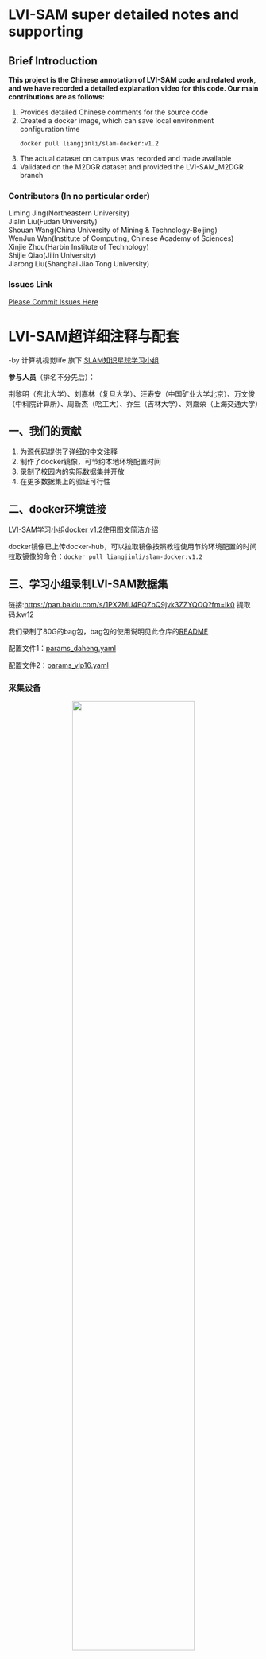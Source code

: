 # LVI-SAM super detailed notes and supporting

## Brief Introduction
**This project is the Chinese annotation of LVI-SAM code and related work, and we have recorded a detailed explanation video for this code. Our main contributions are as follows:**

1. Provides detailed Chinese comments for the source code
2. Created a docker image, which can save local environment configuration time
   ``` 
   docker pull liangjinli/slam-docker:v1.2
   ```
3. The actual dataset on campus was recorded and made available
4. Validated on the M2DGR dataset and provided the LVI-SAM_M2DGR branch   


### Contributors (In no particular order)
Liming Jing(Northeastern University)  
Jialin Liu(Fudan University)  
Shouan Wang(China University of Mining & Technology-Beijing)   
WenJun Wan(Institute of Computing, Chinese Academy of Sciences)  
Xinjie Zhou(Harbin Institute of Technology)  
Shijie Qiao(Jilin University)  
Jiarong Liu(Shanghai Jiao Tong University)

### Issues Link

[Please Commit Issues Here](https://github.com/shuttworth/Record_Issues_For_LVI-SAM_detailed_comments/issues)

# LVI-SAM超详细注释与配套

-by 计算机视觉life 旗下 [SLAM知识星球学习小组](https://mp.weixin.qq.com/s/Lzn7jUPRwpbMqe-5Ku9Ksg)

**参与人员**（排名不分先后）：

荆黎明（东北大学）、刘嘉林（复旦大学）、汪寿安（中国矿业大学北京）、万文俊（中科院计算所）、周新杰（哈工大）、乔生（吉林大学）、刘嘉荣（上海交通大学）

## 一、我们的贡献
1. 为源代码提供了详细的中文注释
2. 制作了docker镜像，可节约本地环境配置时间
3. 录制了校园内的实际数据集并开放
4. 在更多数据集上的验证可行性

## 二、docker环境链接

[LVI-SAM学习小组docker v1.2使用图文简洁介绍](https://github.com/electech6/LVI-SAM_detailed_comments/blob/master/LVI-SAM%E5%AD%A6%E4%B9%A0%E5%B0%8F%E7%BB%84docker%20v1.2%E4%BD%BF%E7%94%A8%E5%9B%BE%E6%96%87%E7%AE%80%E6%B4%81%E4%BB%8B%E7%BB%8D.pdf)

docker镜像已上传docker-hub，可以拉取镜像按照教程使用节约环境配置的时间
拉取镜像的命令：```docker pull liangjinli/slam-docker:v1.2```


## 三、学习小组录制LVI-SAM数据集

链接:https://pan.baidu.com/s/1PX2MU4FQZbQ9jvk3ZZYQOQ?fm=lk0 
提取码:kw12

我们录制了80G的bag包，bag包的使用说明见此仓库的[README](https://github.com/shuttworth/Record_Issues_For_LVI-SAM_detailed_comments)

配置文件1：[params_daheng.yaml](https://github.com/shuttworth/Record_Issues_For_LVI-SAM_detailed_comments/blob/main/yaml/params_daheng.yaml)

配置文件2：[params_vlp16.yaml](https://github.com/shuttworth/Record_Issues_For_LVI-SAM_detailed_comments/blob/main/yaml/params_vlp16.yaml)


### 采集设备

<center>
<img src="https://github.com/shuttworth/Record_Issues_For_LVI-SAM_detailed_comments/blob/main/img/device.jpg" width="70%">
</center>


### 建图效果
<center>
<img src="https://github.com/shuttworth/Record_Issues_For_LVI-SAM_detailed_comments/blob/main/img/result.png" width="70%">
</center>



## 四、在M2DGR数据集上演示
感谢上海交通大学邹丹平老师团队录制的开源数据集M2DGR，提供了更为丰富的多传感器数据方便我们验证LVI-SAM算法  
数据集链接：https://github.com/SJTU-ViSYS/M2DGR  
我们在该数据集上进行了相关适配，如果您想使用它，请切换到LVI-SAM_M2DGR分支
<center>
<img src="https://github.com/shuttworth/Record_Issues_For_LVI-SAM_detailed_comments/blob/main/img/gate_01_v1.gif" width="70%">
</center>

<center>
<img src="https://github.com/shuttworth/Record_Issues_For_LVI-SAM_detailed_comments/blob/main/img/street_08_v1.gif" width="70%">
</center>



## 五、学习小组分享顺序

1. **LVI-SAM英文论文精读** 
2. **简单捋一遍LOAM到LVI-SAM的方法跃迁**
3. **visual_feature + featureExtraction** ，横向对比视觉和雷达的提取特征思路上的异同 
4. **imuPreintergation.cpp**，结合imu预积分的原理推导和代码讲解 
5. **visual_estimator** ，视觉里程计部分
6. **imageProjection.cpp** ，激光雷达数据去畸变 
7. **mapOptmization**  ，因子图优化
8. **visual_loop** ，视觉回环模块 
9. **回顾盘点**，理清系统的数据流动，节点之间的关系和总览

视频和课件分享见 [cvlife.net](https://cvlife.net/detail/p_620a027fe4b02b82584a90e2/6) 



## 六、中文代码注释

中文注释的代码已全部上传

期待反馈当前注释存在的问题！



## 七、LVI-SAM 原仓库链接

https://github.com/TixiaoShan/LVI-SAM

# lvi-sam_noted
